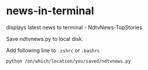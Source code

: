 # news-in-terminal
displays latest news to terminal - NdtvNews-TopStories


Save ndtvnews.py to local disk.

Add following line to `.zshrc` or `.bashrc`



`python /on/which/location/you/saved/ndtvnews.py`
